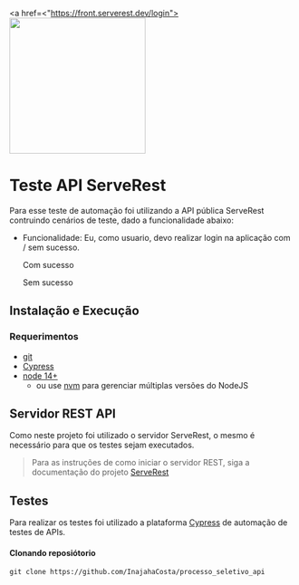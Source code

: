 <a href=<"https://front.serverest.dev/login">
<img src="https://user-images.githubusercontent.com/29241659/115161869-6a017e80-a076-11eb-9bbe-c391eff410db.png" width=240>
</a>

# Teste API ServeRest

Para esse teste de automação foi utilizando a API pública ServeRest contruindo cenários de teste, dado a funcionalidade abaixo:

- Funcionalidade: Eu, como usuario, devo realizar login na aplicação com / sem sucesso.

  <p>Com sucesso</p>
  <p>Sem sucesso</p>
  
## Instalação e Execução
### Requerimentos

-   [git](https://git-scm.com/downloads)
-   [Cypress](https://cypress.com.br/)
-   [node 14+](https://nodejs.org/en/)
    -   ou use [nvm](https://github.com/nvm-sh/nvm) para gerenciar múltiplas versões do NodeJS
## Servidor REST API
Como neste projeto foi utilizado o servidor ServeRest, o mesmo é necessário para que os testes sejam executados.
> Para as instruções de como iniciar o servidor REST, siga a documentação do projeto [ServeRest](https://github.com/PauloGoncalvesBH/ServeRest#consumindo-o-serverest)

## Testes
Para realizar os testes foi utilizado a plataforma [Cypress](https://cypress.com.br/) de automação de testes de APIs.

#### Clonando reposiótorio

```text
git clone https://github.com/InajahaCosta/processo_seletivo_api
```

#
